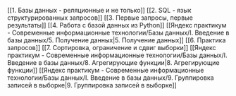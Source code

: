 [[1. Базы данных - реляционные и не только]]
[[2. SQL - язык структурированных запросов]]
[[3. Первые запросы, первые результаты]]
[[4. Работа с базой данных из Python]]
[[Яндекс практикум - Современные информационные технологии/Базы данных/I. Введение в базы данных/5. Получение данных|5. Получение данных]]
[[6. Практика запросов]]
[[7. Сортировка, ограничение и сдвиг выборки]]
[[Яндекс практикум - Современные информационные технологии/Базы данных/I. Введение в базы данных/8. Агрегирующие функции|8. Агрегирующие функции]]
[[Яндекс практикум - Современные информационные технологии/Базы данных/I. Введение в базы данных/9. Группировка записей в выборке|9. Группировка записей в выборке]]
